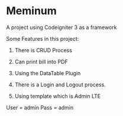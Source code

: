 # Meminum
A project using Codeigniter 3 as a framework

Some Features in this project:

1. There is CRUD Process

2. Can print bill into PDF

3. Using the DataTable Plugin

4. There is a Login and Logout process.

5. Using template which is Admin LTE

User = admin
Pass = admin
